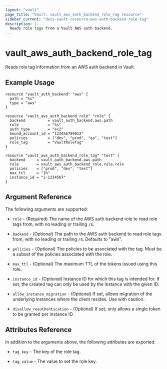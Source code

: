 ```yaml
---
layout: "vault"
page_title: "Vault: vault_aws_auth_backend_role_tag resource"
sidebar_current: "docs-vault-resource-aws-auth-backend-role-tag"
description: |-
  Reads role tags from a Vault AWS auth backend.
---
```


# vault\_aws\_auth\_backend\_role\_tag

Reads role tag information from an AWS auth backend in Vault. 

## Example Usage

```hcl
resource "vault_auth_backend" "aws" {
  path = "%s"
  type = "aws"
}

resource "vault_aws_auth_backend_role" "role" {
  backend          = vault_auth_backend.aws.path
  role             = "%s"
  auth_type        = "ec2"
  bound_account_id = "123456789012"
  policies         = ["dev", "prod", "qa", "test"]
  role_tag         = "VaultRoleTag"
}

resource "vault_aws_auth_backend_role_tag" "test" {
  backend     = vault_auth_backend.aws.path
  role        = vault_aws_auth_backend_role.role.role
  policies    = ["prod", "dev", "test"]
  max_ttl     = "1h"
  instance_id = "i-1234567"
}
```

## Argument Reference

The following arguments are supported:

* `role` - (Required) The name of the AWS auth backend role to read
role tags from, with no leading or trailing `/`s.

* `backend` - (Optional) The path to the AWS auth backend to
read role tags from, with no leading or trailing `/`s. Defaults to "aws".

* `policies` - (Optional) The policies to be associated with the tag. Must be a subset of the policies associated with the role.

* `max_ttl` - (Optional) The maximum TTL of the tokens issued using this role.

* `instance_id` - (Optional) Instance ID for which this tag is intended for. If set, the created tag can only be used by the instance with the given ID.

* `allow_instance_migration` - (Optional) If set, allows migration of the underlying instances where the client resides. Use with caution.

* `disallow_reauthentication` - (Optional) If set, only allows a single token to be granted per instance ID.

## Attributes Reference

In addition to the arguments above, the following attributes are exported:

* `tag_key` - The key of the role tag.

* `tag_value` - The value to set the role key.
